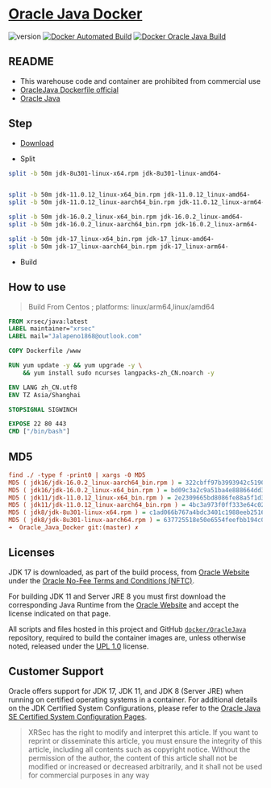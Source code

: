 # [Oracle Java Docker](https://blog.zygd.site/Oracle%20Java%20Docker.html)

![version](https://img.shields.io/badge/Version-17-da282a) [![Docker Automated Build](https://img.shields.io/docker/automated/xrsec/java?label=Build&logo=docker&style=flat-square)](https://hub.docker.com/r/xrsec/java) [![Docker Oracle Java Build](https://github.com/XRSec/Oracle_Java_Docker/actions/workflows/Docker_Oracle_Java_Build.yml/badge.svg)](https://github.com/XRSec/Oracle_Java_Docker/actions/workflows/Docker_Oracle_Java_Build.yml)

## README

- This warehouse code and container are prohibited from commercial use
- [OracleJava Dockerfile official](https://github.com/oracle/docker-images/tree/main/OracleJava)
- [Oracle Java](https://www.oracle.com/java/)

## Step

- [Download](https://www.oracle.com/java/technologies/downloads/)

- Split 

```bash
split -b 50m jdk-8u301-linux-x64.rpm jdk-8u301-linux-amd64-


split -b 50m jdk-11.0.12_linux-x64_bin.rpm jdk-11.0.12_linux-amd64-
split -b 50m jdk-11.0.12_linux-aarch64_bin.rpm jdk-11.0.12_linux-arm64-

split -b 50m jdk-16.0.2_linux-x64_bin.rpm jdk-16.0.2_linux-amd64-
split -b 50m jdk-16.0.2_linux-aarch64_bin.rpm jdk-16.0.2_linux-arm64-

split -b 50m jdk-17_linux-x64_bin.rpm jdk-17_linux-amd64-
split -b 50m jdk-17_linux-aarch64_bin.rpm jdk-17_linux-arm64-
```

- Build 

## How to use

> Build From Centos ; platforms: linux/arm64,linux/amd64

```dockerfile
FROM xrsec/java:latest
LABEL maintainer="xrsec"
LABEL mail="Jalapeno1868@outlook.com"

COPY Dockerfile /www

RUN yum update -y && yum upgrade -y \
    && yum install sudo ncurses langpacks-zh_CN.noarch -y

ENV LANG zh_CN.utf8
ENV TZ Asia/Shanghai

STOPSIGNAL SIGWINCH

EXPOSE 22 80 443
CMD ["/bin/bash"]
```

## MD5

```ini
find ./ -type f -print0 | xargs -0 MD5
MD5 ( jdk16/jdk-16.0.2_linux-aarch64_bin.rpm ) = 322cbff97b3993942c519046b5a5e450
MD5 ( jdk16/jdk-16.0.2_linux-x64_bin.rpm ) = bd09c3a2c9a51ba4e888664dd38d7bf1
MD5 ( jdk11/jdk-11.0.12_linux-x64_bin.rpm ) = 2e2309665bd8086fe88a5f1d30ee2777
MD5 ( jdk11/jdk-11.0.12_linux-aarch64_bin.rpm ) = 4bc3a973f0ff333e64c0255d4d5466a2
MD5 ( jdk8/jdk-8u301-linux-x64.rpm ) = c1ad066b767a4bdc3401c1988eeb2516
MD5 ( jdk8/jdk-8u301-linux-aarch64.rpm ) = 637725518e50e6554feefbb194c015ba
➜  Oracle_Java_Docker git:(master) ✗
```

## Licenses

JDK 17 is downloaded, as part of the build process, from [Oracle Website](https://www.oracle.com/javadownload) under the [Oracle No-Fee Terms and Conditions (NFTC)](https://java.com/freeuselicense).

For building JDK 11 and Server JRE 8 you must first download the corresponding Java Runtime from the [Oracle Website](https://www.oracle.com/javadownload) and accept the license indicated on that page.

All scripts and files hosted in this project and GitHub [`docker/OracleJava`](https://github.com/oracle/docker-images/blob/main/OracleJava) repository, required to build the container images are, unless otherwise noted, released under the [UPL 1.0](https://oss.oracle.com/licenses/upl/) license.

## Customer Support

Oracle offers support for JDK 17, JDK 11, and JDK 8 (Server JRE) when running on certified operating systems in a container. For additional details on the JDK Certified System Configurations, please refer to the [Oracle Java SE Certified System Configuration Pages](https://www.oracle.com/technetwork/java/javaseproducts/documentation/index.html#sysconfig).
> XRSec has the right to modify and interpret this article. If you want to reprint or disseminate this article, you must ensure the integrity of this article, including all contents such as copyright notice. Without the permission of the author, the content of this article shall not be modified or increased or decreased arbitrarily, and it shall not be used for commercial purposes in any way
